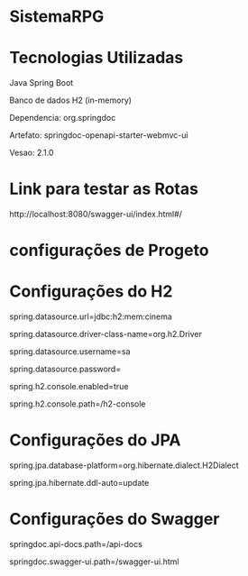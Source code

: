 # SistemaRPG

# Tecnologias Utilizadas
   Java Spring Boot
   
   Banco de dados H2 (in-memory)


Dependencia: org.springdoc

Artefato: springdoc-openapi-starter-webmvc-ui

Vesao: 2.1.0


# Link para testar as Rotas
http://localhost:8080/swagger-ui/index.html#/


# configurações de Progeto

# Configurações do H2
spring.datasource.url=jdbc:h2:mem:cinema

spring.datasource.driver-class-name=org.h2.Driver

spring.datasource.username=sa

spring.datasource.password=

spring.h2.console.enabled=true

spring.h2.console.path=/h2-console

# Configurações do JPA
spring.jpa.database-platform=org.hibernate.dialect.H2Dialect

spring.jpa.hibernate.ddl-auto=update

# Configurações do Swagger
springdoc.api-docs.path=/api-docs

springdoc.swagger-ui.path=/swagger-ui.html



